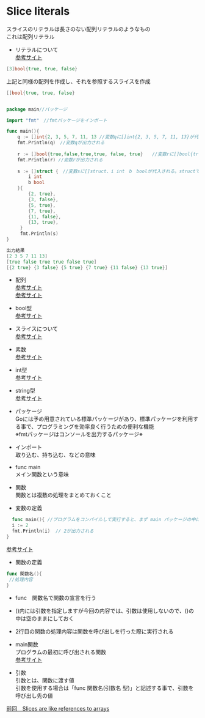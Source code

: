 # Slice literals

スライスのリテラルは長さのない配列リテラルのようなもの<br>
これは配列リテラル<br>

- リテラルについて<br>
<a href="https://wa3.i-3-i.info/word15346.html">参考サイト</a><br>


```go
[3]bool{true, true, false}
```

上記と同様の配列を作成し、それを参照するスライスを作成<br>

```go
[]bool{true, true, false}
```


```go

package main//パッケージ

import "fmt"　//fmtパッケージをインポート

func main(){
    q := []int{2, 3, 5, 7, 11, 13 //変数qに[]int{2, 3, 5, 7, 11, 13}が代入される
    fmt.Println(q)　//変数qが出力される
    
    r := []bool{true,false,true,true, false, true}　　//変数rに[]bool{true,false,true,true, false, true}が代入される
    fmt.Println(r) //変数rが出力される
    
    s := []struct {　//変数sに[]struct、i int　b　boolが代入される。structでiとbをまとめている
        i int
        b bool
    }{
        {2, true},
        {3, false},
        {5, true},
        {7, true},
        {11, false},
        {13, true},
     }
     fmt.Println(s)
}

出力結果
[2 3 5 7 11 13]
[true false true true false true]
[{2 true} {3 false} {5 true} {7 true} {11 false} {13 true}]
```

- 配列<br>
<a href="https://web-camp.io/magazine/archives/62260">参考サイト</a><br>
<a href="https://wa3.i-3-i.info/word11924.html">参考サイト</a><br>


- bool型<br>
<a href="https://golang.keicode.com/basics/go-data-types.php#3">参考サイト</a><br>


- スライスについて<br>
<a href="https://golang.keicode.com/basics/go-slice.php#1">参考サイト</a><br>


- 素数<br>
<a href="https://ja.wikipedia.org/wiki/%E7%B4%A0%E6%95%B0">参考サイト</a><br>

- int型<br>
<a href="https://wa3.i-3-i.info/word14966.html">参考サイト</a><br>

- string型<br>
<a href="https://wa3.i-3-i.info/word14965.html">参考サイト</a><br>


- パッケージ<br>
 Goには予め用意されている標準パッケージがあり、標準パッケージを利用する事で、プログラミングを効率良く行うための便利な機能<br>
 ※fmtパッケージはコンソールを出力するパッケージ※<br>
  
- インポート　<br>
取り込む、持ち込む、などの意味<br>

- func main<br>
 メイン関数という意味<br>
    
- 関数<br>
関数とは複数の処理をまとめておくこと<br>

- 変数の定義
```go
  func main(){ //プログラムをコンパイルして実行すると、まず main パッケージの中にある main()関数が実行される
  i := 2
  fmt.Println(i)  // 2が出力される
}
```
<a href="https://y-hiroyuki.xyz/go/variable/what-is-variable">参考サイト</a>

- 関数の定義
```go
func 関数名(){
 //処理内容
}
```
- func　関数名で関数の宣言を行う<br>
- ()内には引数を指定しますが今回の内容では、引数は使用しないので、()の中は空のままにしておく<br>
- 2行目の関数の処理内容は関数を呼び出しを行った際に実行される<br>

- main関数<br>
プログラムの最初に呼び出される関数<br>
<a href="https://zenn.dev/kubo_programmer/articles/990891ff3a43c5">参考サイト</a>

- 引数<br>
引数とは、関数に渡す値<br>
引数を使用する場合は「func 関数名(引数名 型)」と記述する事で、引数を呼び出し先の値<br>

<a href="https://github.com/morimotoyuuki111/Go3/blob/main/Slices%20are%20like%20references%20to%20arrays.md">前回　Slices are like references to arrays</a>


